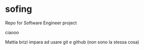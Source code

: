 # sofing
Repo for Software Engineer project

ciaooo

Mattia brizi impara ad usare git e github (non sono la stessa cosa)